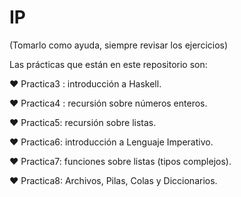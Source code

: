 # IP
(Tomarlo como ayuda, siempre revisar los ejercicios)

Las prácticas que están en este repositorio son:

  ♥ Practica3 : introducción a Haskell.

  ♥ Practica4 : recursión sobre números enteros.

  ♥ Practica5: recursión sobre listas.

  ♥ Practica6: introducción a Lenguaje Imperativo.

  ♥ Practica7: funciones sobre listas (tipos complejos).

  ♥ Practica8: Archivos, Pilas, Colas y Diccionarios.
